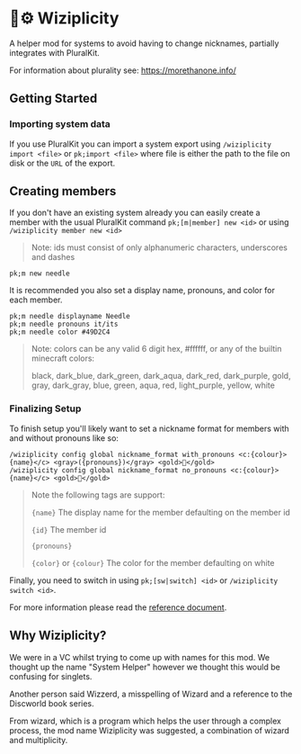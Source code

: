 # 🧙⚙️ Wiziplicity
A helper mod for systems to avoid having to change nicknames, partially integrates with PluralKit.

For information about plurality see: https://morethanone.info/

## Getting Started

### Importing system data
If you use PluralKit you can import a system export using `/wiziplicity import <file>` or `pk;import <file>` where file is either the path to the file on disk or the `URL` of the export.

## Creating members
If you don't have an existing system already you can easily create a member with the usual PluralKit command `pk;[m|member] new <id>` or using `/wiziplicity member new <id>`
> Note: ids must consist of only alphanumeric characters, underscores and dashes
```
pk;m new needle
```
It is recommended you also set a display name, pronouns, and color for each member.
```
pk;m needle displayname Needle
pk;m needle pronouns it/its
pk;m needle color #49D2C4
```
> Note: colors can be any valid 6 digit hex, #ffffff, or any of the builtin minecraft colors:
> 
> black, dark_blue, dark_green, dark_aqua, dark_red, dark_purple, gold, gray, dark_gray, blue, green, aqua, red, light_purple, yellow, white
### Finalizing Setup
To finish setup you'll likely want to set a nickname format for members with and without pronouns like so:
```
/wiziplicity config global nickname_format with_pronouns <c:{colour}>{name}</c> <gray>({pronouns})</gray> <gold>🧭</gold>
/wiziplicity config global nickname_format no_pronouns <c:{colour}>{name}</c> <gold>🧭</gold>
```
> Note the following tags are support:
>
> `{name}` The display name for the member defaulting on the member id
> 
> `{id}` The member id
> 
> `{pronouns}`
> 
> `{color}` or `{colour}` The color for the member defaulting on white

Finally, you need to switch in using `pk;[sw|switch] <id>` or `/wiziplicity switch <id>`.

For more information please read the [reference document](https://github.com/CompassSystem/wiziplicity/blob/main/documents/main.md).
## Why Wiziplicity?

We were in a VC whilst trying to come up with names for this mod. We thought up the name "System Helper" however we thought this would be confusing for singlets.

Another person said Wizzerd, a misspelling of Wizard and a reference to the Discworld book series.

From wizard, which is a program which helps the user through a complex process, the mod name Wiziplicity was suggested, a combination of wizard and multiplicity.

